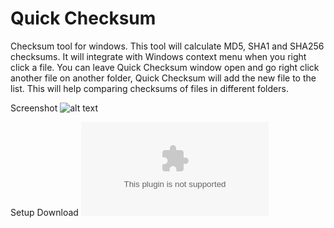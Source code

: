 # Quick Checksum
Checksum tool for windows.
This tool will calculate MD5, SHA1 and SHA256 checksums. It will integrate with Windows context menu when you right click a file. 
You can leave Quick Checksum window open and go right click another file on another folder, Quick Checksum will add the new file to the list. 
This will help comparing checksums of files in different folders.

Screenshot
![alt text](https://cloud.githubusercontent.com/assets/13609585/26519926/e193daaa-42c0-11e7-9a7c-14bf2b93dd45.png)

Setup Download
![alt text](https://github.com/im2geek4you/QuickChecksum/files/1033427/Setup.zip)
